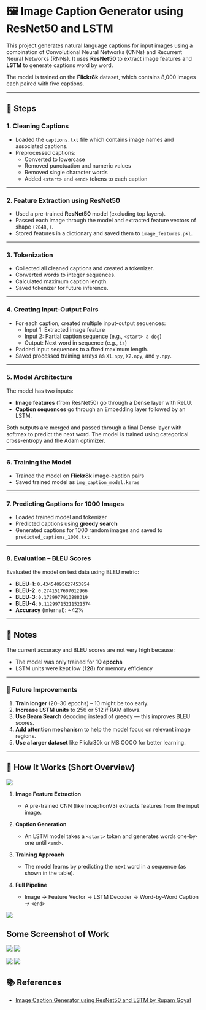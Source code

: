 # 🖼️ Image Caption Generator using ResNet50 and LSTM

This project generates natural language captions for input images using a combination of Convolutional Neural Networks (CNNs) and Recurrent Neural Networks (RNNs). It uses **ResNet50** to extract image features and **LSTM** to generate captions word by word.

The model is trained on the **Flickr8k** dataset, which contains 8,000 images each paired with five captions.

---

## 📌 Steps

### 1. Cleaning Captions

- Loaded the `captions.txt` file which contains image names and associated captions.
- Preprocessed captions:
  - Converted to lowercase
  - Removed punctuation and numeric values
  - Removed single character words
  - Added `<start>` and `<end>` tokens to each caption

---

### 2. Feature Extraction using ResNet50

- Used a pre-trained **ResNet50** model (excluding top layers).
- Passed each image through the model and extracted feature vectors of shape `(2048,)`.
- Stored features in a dictionary and saved them to `image_features.pkl`.

---

### 3. Tokenization

- Collected all cleaned captions and created a tokenizer.
- Converted words to integer sequences.
- Calculated maximum caption length.
- Saved tokenizer for future inference.

---

### 4. Creating Input-Output Pairs

- For each caption, created multiple input-output sequences:
  - Input 1: Extracted image feature
  - Input 2: Partial caption sequence (e.g., `<start> a dog`)
  - Output: Next word in sequence (e.g., `is`)
- Padded input sequences to a fixed maximum length.
- Saved processed training arrays as `X1.npy`, `X2.npy`, and `y.npy`.

---

### 5. Model Architecture

The model has two inputs:

- **Image features** (from ResNet50) go through a Dense layer with ReLU.
- **Caption sequences** go through an Embedding layer followed by an LSTM.

Both outputs are merged and passed through a final Dense layer with softmax to predict the next word. The model is trained using categorical cross-entropy and the Adam optimizer.

---

### 6. Training the Model

- Trained the model on **Flickr8k** image-caption pairs
- Saved trained model as `img_caption_model.keras`

---

### 7. Predicting Captions for 1000 Images

- Loaded trained model and tokenizer
- Predicted captions using **greedy search**
- Generated captions for 1000 random images and saved to `predicted_captions_1000.txt`

---

### 8. Evaluation – BLEU Scores

Evaluated the model on test data using BLEU metric:

- **BLEU-1**: `0.43454095627453854`
- **BLEU-2**: `0.2741517607012966`
- **BLEU-3**: `0.1729977913888319`
- **BLEU-4**: `0.11299715211521574`
- **Accuracy** (internal): ~42%

---

## 📌 Notes

The current accuracy and BLEU scores are not very high because:

- The model was only trained for **10 epochs**
- LSTM units were kept low (**128**) for memory efficiency

---

### 🔧 Future Improvements

1. **Train longer** (20–30 epochs) – 10 might be too early.
2. **Increase LSTM units** to 256 or 512 if RAM allows.
3. **Use Beam Search** decoding instead of greedy — this improves BLEU scores.
4. **Add attention mechanism** to help the model focus on relevant image regions.
5. **Use a larger dataset** like Flickr30k or MS COCO for better learning.

---

## 🔁 How It Works (Short Overview)

![](screenshot/how_it_work_1.png)

1. **Image Feature Extraction**

   - A pre-trained CNN (like InceptionV3) extracts features from the input image.

2. **Caption Generation**

   - An LSTM model takes a `<start>` token and generates words one-by-one until `<end>`.

3. **Training Approach**

   - The model learns by predicting the next word in a sequence (as shown in the table).

4. **Full Pipeline**
   - Image → Feature Vector → LSTM Decoder → Word-by-Word Caption → `<end>`

![](screenshot/how_it_work_2.png)

## Some Screenshot of Work

![](screenshot/result_1_1.png)
![](screenshot/result_2.png)

![](screenshot/result_1_2.jpg)
![](screenshot/result_1_3.png)

## 📚 References

- [Image Caption Generator using ResNet50 and LSTM by Rupam Goyal](https://github.com/RupamGoyal/Image-Caption-Generator-using-ResNet50-and-LSTM-model)
